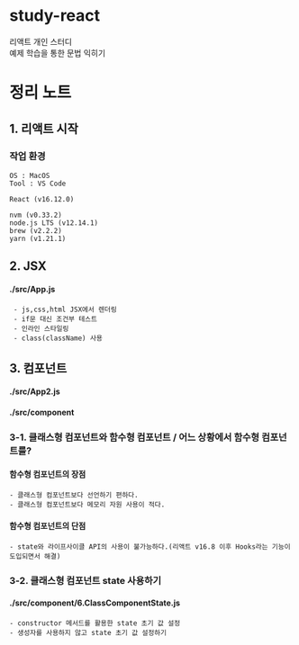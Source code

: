 # study-react
리액트 개인 스터디  
예제 학습을 통한 문법 익히기  

# 정리 노트


## 1. 리액트 시작

### 작업 환경
```
OS : MacOS
Tool : VS Code

React (v16.12.0)

nvm (v0.33.2)
node.js LTS (v12.14.1)
brew (v2.2.2)
yarn (v1.21.1)
```

## 2. JSX

#### ./src/App.js
``` 
 - js,css,html JSX에서 렌더링
 - if문 대신 조건부 테스트
 - 인라인 스타일링
 - class(className) 사용
```



## 3. 컴포넌트

#### ./src/App2.js
#### ./src/component

### 3-1. 클래스형 컴포넌트와 함수형 컴포넌트 / 어느 상황에서 함수형 컴포넌트를?

#### 함수형 컴포넌트의 장점  
```
- 클래스형 컴포넌트보다 선언하기 편하다.  
- 클래스형 컴포넌트보다 메모리 자원 사용이 적다.
```

#### 함수형 컴포넌트의 단점
```
- state와 라이프사이클 API의 사용이 불가능하다.(리액트 v16.8 이후 Hooks라는 기능이 도입되면서 해결)
``` 
    
### 3-2. 클래스형 컴포넌트 state 사용하기
#### ./src/component/6.ClassComponentState.js
```
- constructor 메서드를 활용한 state 초기 값 설정
- 생성자를 사용하지 않고 state 초기 값 설정하기
```

    
